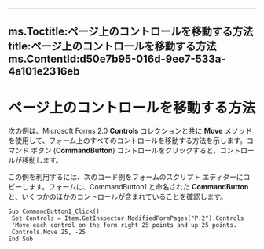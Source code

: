 

---
ms.Toctitle:ページ上のコントロールを移動する方法
title:ページ上のコントロールを移動する方法
ms.ContentId:d50e7b95-016d-9ee7-533a-4a101e2316eb
---
# ページ上のコントロールを移動する方法




次の例は、Microsoft Forms 2.0 **Controls** コレクションと共に **Move** メソッドを使用して、フォーム上のすべてのコントロールを移動する方法を示します。コマンド ボタン (**CommandButton**) コントロールをクリックすると、コントロールが移動します。



この例を利用するには、次のコード例をフォームのスクリプト エディターにコピーします。フォームに、CommandButton1 と命名された **CommandButton** と、いくつかのほかのコントロールが含まれていることを確認します。

```sourcecode
Sub CommandButton1_Click() 
 Set Controls = Item.GetInspector.ModifiedFormPages("P.2").Controls 
 'Move each control on the form right 25 points and up 25 points. 
 Controls.Move 25, -25 
End Sub
```



